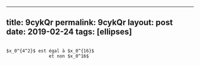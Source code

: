 ---
 title: 9cykQr
 permalink: 9cykQr
 layout: post
 date: 2019-02-24
 tags: [ellipses]
 ---

```latex$E=mc^2$ \qquad $H_3O^+ + OH^- = 2H_2O$

$x_0^{4^2}$ est égal à $x_0^{16}$
                et non $x_0^16$
```